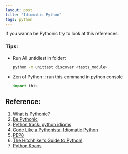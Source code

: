 ```yaml
---
layout: post
title: "Idiomatic Python"
tags: python
---
```


If you wanna be Pythonic try to look at this references.

### Tips:
* Run All untidiest in folder:  

  ```sh
  python -m unittest discover <tests_module>
  ```
* Zen of Python :: run this command in python console
  ```python
  import this
  ```

## Reference:
1. [What is Pythonic?](http://blog.startifact.com/posts/older/what-is-pythonic.html)
2. [Be Pythonic](http://www.cafepy.com/article/be_pythonic/)
3. [Python track: python idioms](http://courses.cms.caltech.edu/cs11/material/python/misc/python_idioms.html)
4. [Code Like a Pythonista: Idiomatic Python](http://python.net/~goodger/projects/pycon/2007/idiomatic/handout.html)
5. [PEP8](http://legacy.python.org/dev/peps/pep-0008/)
6. [The Hitchhiker’s Guide to Python!](http://docs.python-guide.org/en/latest/)
7. [Python Koans](http://github.com/gregmalcolm/python_koans)

